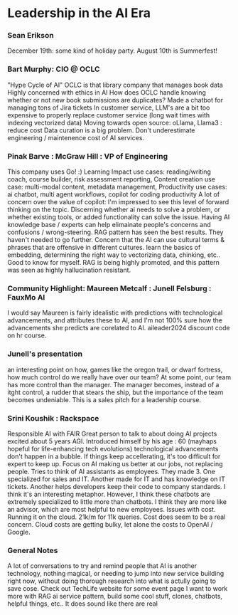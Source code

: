 # Leadership in the AI Era

### Sean Erikson

December 19th: some kind of holiday party.
August 10th is Summerfest!

### Bart Murphy: CIO @ OCLC

"Hype Cycle of AI"
OCLC is that library company that manages book data
Highly concerned with ethics in AI
How does OCLC handle knowing whether or not new book submissions are duplicates?
Made a chatbot for managing tons of Jira tickets
In customer service, LLM's are a bit too expensive to properly replace customer service (long wait times with indexing vectorized data)
Moving towards open source: oLlama, Llama3 : reduce cost
Data curation is a big problem.
Don't underestimate engineering / maintenence cost of AI services.

### Pinak Barve : McGraw Hill : VP of Engineering

This company uses Go! :)
Learning Impact use cases: reading/writing coach, course builder, risk assessment reporting, 
Content creation use case: multi-modal content, metadata management, 
Productivity use cases: ai chatbot, multi agent workflows, copilot for coding productivity
A lot of concern over the value of copilot: I'm impressed to see this level of forward thinking on the topic.
Discerning whether ai needs to solve a problem, or whether existing tools, or added functionality can solve the issue.
Having AI knowledge base / experts can help elimainate people's concerns and confusions / wrong-steering.
RAG pattern has seen the best results. They haven't needed to go further.
Concern that the AI can use cultural terms & phrases that are offensive in different cultures.
learn the basics of embedding, determining the right way to vectorizing data, chinking, etc.. Good to know for myself.
RAG is being highly promoted, and this pattern was seen as highly hallucination resistant.

### Community Highlight: Maureen Metcalf : Junell Felsburg : FauxMo AI

I would say Maureen is fairly idealistic with predictions with technological advancements, and attributes these to AI, and I'm not 100% sure how the advancements she predicts are corelated to AI.
aileader2024 discount code on hr course.

### Junell's presentation

an interesting point on how, games like the oregon trail, or dwarf fortress, how much control do we really have over our team? At some point, our team has more control than the manager. The manager becomes, instead of a itght control, a rudder that stears the ship, but the importance of the team becomes undeniable.
This is a sales pitch for a leadership course.

### Srini Koushik : Rackspace

Responsible AI with FAIR
Great person to talk to about doing AI projects
excited about 5 years AGI. Introduced himself by his age : 60 (mayhaps hopeful for life-enhancing tech evolutions)
technological advancements don't happen in a bubble. If things keep accellerating, it's too difficult for expert to keep up.
Focus on AI making us better at our jobs, not replacing people. 
Tries to think of AI assistants as employees. They made 3. One specialized for sales and IT. Another made for IT and has knowledge on IT tickets. Another helps developers keep their code to company standards.
I think it's an interesting metaphor. However, I think these chatbots are extremely specialized to little more than chatbots. I think they are more like an advisor, which are most helpful to new employees.
Issues with cost. Running it on the cloud. 21k/m for 11k queries. Cost does seem to be a real concern. Cloud costs are getting bulky, let alone the costs to OpenAI / Google.

### General Notes

A lot of conversations to try and remind people that AI is another technology, nothing magical, or needing to jump into new service building right now, without doing thorough research into what is actully going to save cose.
Check out TechLife website for some event page
I want to work more with RAG ai service pattern, build some cool stuff, clones, chatbots, helpful things, etc.. It does sound like there are real